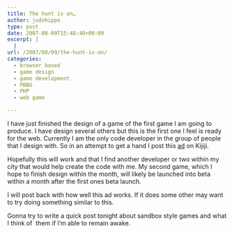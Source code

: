 ```yaml
---
title: The hunt is on…
author: judohippo
type: post
date: 2007-08-09T15:48:40+00:00
excerpt: |
  |
url: /2007/08/09/the-hunt-is-on/
categories:
  - browser based
  - game design
  - game development
  - PBBG
  - PHP
  - web game

---
```

I have just finished the design of a game of the first game I am going to produce. I have design several others but this is the first one I feel is ready for the web. Currently I am the only code developer in the group of people that I design with. So in an attempt to get a hand I post this <a href="http://halifax.kijiji.ca/c-jobs-programmers-computer-Intermediate-PHP-developers-wanted-W0QQAdIdZ19833262" target="_blank" rel="noopener noreferrer">ad</a> on Kijiji.

Hopefully this will work and that I find another developer or two within my city that would help create the code with me. My second game, which I hope to finish design within the month, will likely be launched into beta within a month after the first ones beta launch.

I will post back with how well this ad works. If it does some other may want to try doing something similar to this.

Gonna try to write a quick post tonight about sandbox style games and what I think of  them if I&#8217;m able to remain awake.